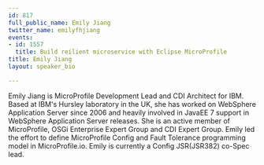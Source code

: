 ```yaml
---
id: 817
full_public_name: Emily Jiang
twitter_name: emilyfhjiang
events:
- id: 1557
  title: Build reilient microservice with Eclipse MicroProfile
title: Emily Jiang
layout: speaker_bio

---
```

Emily Jiang is MicroProfile Development Lead and CDI Architect for IBM. Based at IBM's Hursley laboratory in the UK, she has worked on WebSphere Application Server since 2006 and heavily involved in JavaEE 7 support in WebSphere Application Server releases. She is an active member of MicroProfile, OSGi Enterprise Expert Group and CDI Expert Group. Emily led the effort to define MicroProfile Config and Fault Tolerance programming model in MicroProfile.io. Emily is currently a Config JSR(JSR382) co-Spec lead.